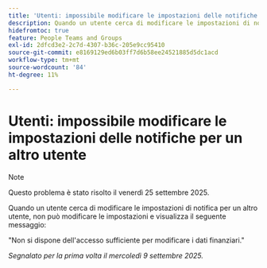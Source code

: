 ```yaml
---
title: 'Utenti: impossibile modificare le impostazioni delle notifiche per un altro utente'
description: Quando un utente cerca di modificare le impostazioni di notifica per un altro utente, non può modificare le impostazioni e visualizza un messaggio di errore.
hidefromtoc: true
feature: People Teams and Groups
exl-id: 2dfcd3e2-2c7d-4307-b36c-205e9cc95410
source-git-commit: e8169129ed6b03ff7d6b58ee24521885d5dc1acd
workflow-type: tm+mt
source-wordcount: '84'
ht-degree: 11%

---
```


# Utenti: impossibile modificare le impostazioni delle notifiche per un altro utente

>[!NOTE]
>
>Questo problema è stato risolto il venerdì 25 settembre 2025.

Quando un utente cerca di modificare le impostazioni di notifica per un altro utente, non può modificare le impostazioni e visualizza il seguente messaggio:

&quot;Non si dispone dell&#39;accesso sufficiente per modificare i dati finanziari.&quot;

_Segnalato per la prima volta il mercoledì 9 settembre 2025._
